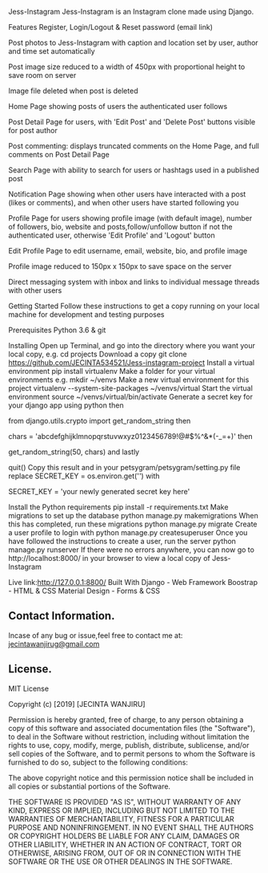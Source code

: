 Jess-Instagram
Jess-Instagram is an Instagram clone made using Django.

Features
Register, Login/Logout & Reset password (email link)

Post photos to Jess-Instagram with caption and location set by user, author and time set automatically

Post image size reduced to a width of 450px with proportional height to save room on server

Image file deleted when post is deleted

Home Page showing posts of users the authenticated user follows

Post Detail Page for users, with 'Edit Post' and 'Delete Post' buttons visible for post author

Post commenting: displays truncated comments on the Home Page, and full comments on Post Detail Page

Search Page with ability to search for users or hashtags used in a published post

Notification Page showing when other users have interacted with a post (likes or comments), and when other users have started following you

Profile Page for users showing profile image (with default image), number of followers, bio, website and posts,follow/unfollow button if not the authenticated user, otherwise 'Edit Profile' and 'Logout' button

Edit Profile Page to edit username, email, website, bio, and profile image

Profile image reduced to 150px x 150px to save space on the server

Direct messaging system with inbox and links to individual message threads with other users



Getting Started
Follow these instructions to get a copy running on your local machine for development and testing purposes

Prerequisites
Python 3.6 & git

Installing
Open up Terminal, and go into the directory where you want your local copy, e.g.
cd projects
Download a copy
git clone https://github.com/JECINTA534521/Jess-instagram-project
Install a virtual environment
pip install virtualenv
Make a folder for your virtual environments e.g.
mkdir ~/venvs
Make a new virtual environment for this project
virtualenv --system-site-packages ~/venvs/virtual
Start the virtual environment
source ~/venvs/virtual/bin/activate
Generate a secret key for your django app using
python
then

from django.utils.crypto import get_random_string
then

chars = 'abcdefghijklmnopqrstuvwxyz0123456789!@#$%^&*(-_=+)'
then

get_random_string(50, chars)
and lastly

quit()
Copy this result and in your petsygram/petsygram/setting.py file replace
SECRET_KEY = os.environ.get('')
with

SECRET_KEY = 'your newly generated secret key here'

Install the Python requirements
pip install -r requirements.txt
Make migrations to set up the database
python manage.py makemigrations
When this has completed, run these migrations
python manage.py migrate
Create a user profile to login with
python manage.py createsuperuser
Once you have followed the instructions to create a user, run the server
python manage.py runserver
If there were no errors anywhere, you can now go to http://localhost:8000/ in your browser to view a local copy of Jess-Instagram

Live link:http://127.0.0.1:8800/
Built With
Django - Web Framework
Boostrap - HTML & CSS
Material Design - Forms & CSS

## Contact Information.
Incase of any bug or issue,feel free to contact me at: jecintawanjirug@gmail.com

## License.
MIT License

Copyright (c) [2019] [JECINTA WANJIRU]

Permission is hereby granted, free of charge, to any person obtaining a copy
of this software and associated documentation files (the "Software"), to deal
in the Software without restriction, including without limitation the rights
to use, copy, modify, merge, publish, distribute, sublicense, and/or sell
copies of the Software, and to permit persons to whom the Software is
furnished to do so, subject to the following conditions:

The above copyright notice and this permission notice shall be included in all
copies or substantial portions of the Software.

THE SOFTWARE IS PROVIDED "AS IS", WITHOUT WARRANTY OF ANY KIND, EXPRESS OR
IMPLIED, INCLUDING BUT NOT LIMITED TO THE WARRANTIES OF MERCHANTABILITY,
FITNESS FOR A PARTICULAR PURPOSE AND NONINFRINGEMENT. IN NO EVENT SHALL THE
AUTHORS OR COPYRIGHT HOLDERS BE LIABLE FOR ANY CLAIM, DAMAGES OR OTHER
LIABILITY, WHETHER IN AN ACTION OF CONTRACT, TORT OR OTHERWISE, ARISING FROM,
OUT OF OR IN CONNECTION WITH THE SOFTWARE OR THE USE OR OTHER DEALINGS IN THE
SOFTWARE.

